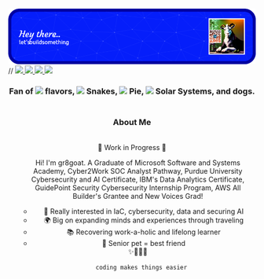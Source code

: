 ![Header](./github-header-image.png)
//
<a href="https://discord.com/channels/@toutbien"><img src="https://img.shields.io/badge/Discord-7289DA?style=for-the-badge&logo=discord&logoColor=white" /> </a>
<a href="https://www.linkedin.com/in/stanleylm"><img src="https://img.shields.io/badge/LinkedIn-0077B5?style=for-the-badge&logo=linkedin&logoColor=white" /> </a>
<a href="mailto:toutbien@protonmail.com"><img src="https://img.shields.io/badge/ProtonMail-8B89CC?style=for-the-badge&logo=protonmail&logoColor=white" /> </a>
<a href="https://bit.ly/3Gt8Srb"><img src="https://img.shields.io/badge/website-000000?style=for-the-badge&logo=About.me&logoColor=white" /> </a>

<center>
<h3>Fan of <img src="https://img.shields.io/badge/Linux_Mint-87CF3E?style=for-the-badge&logo=linux-mint&logoColor=white"> flavors, <img src="https://img.shields.io/badge/Python-FFD43B?style=for-the-badge&logo=python&logoColor=darkgreen"> Snakes, <img src="https://img.shields.io/badge/Raspberry%20Pi-A22846?style=for-the-badge&logo=Raspberry%20Pi&logoColor=white"> Pie, <img src="https://img.shields.io/badge/Jupyter-F37626.svg?&style=for-the-badge&logo=Jupyter&logoColor=white"> Solar Systems, and dogs.
<br> <br> </h3>
<head>
    <h3>About Me</h3>
    <br>🚧 Work in Progress 🚧</div><ul>
    <div class="about-me">
        <p>Hi! I'm gr8goat. A Graduate of Microsoft Software and Systems Academy, Cyber2Work SOC Analyst Pathway, Purdue University Cybersecurity and AI Certificate, IBM's Data Analytics Certificate, GuidePoint Security Cybersecurity Internship Program, AWS All Builder's Grantee and New Voices Grad!<br>
<p></p>
        <ul>
            <li>🌟 Really interested in IaC, cybersecurity, data and securing AI</li>
            <li>🌍 Big on expanding minds and experiences through traveling</li>
            <li>📚 Recovering work-a-holic and lifelong learner</li>
            <li>🐾 Senior pet = best friend </li>
        </ul>
        <div class="emoji">✨🌈🚀🎉</div>
    </div>

      coding makes things easier
</body>
</html>


